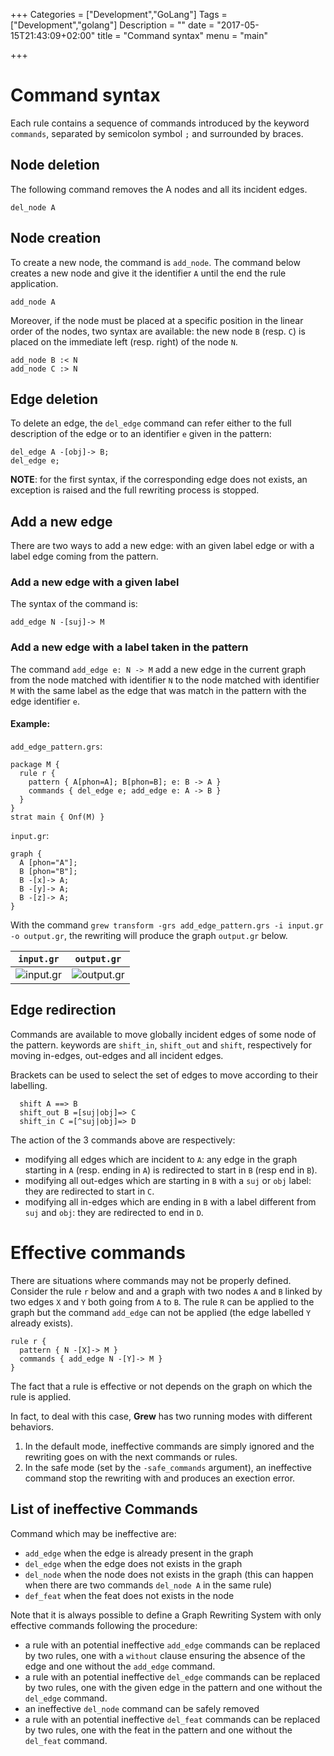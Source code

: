 +++
Categories = ["Development","GoLang"]
Tags = ["Development","golang"]
Description = ""
date = "2017-05-15T21:43:09+02:00"
title = "Command syntax"
menu = "main"

+++

# Command syntax
Each rule contains a sequence of commands introduced by the keyword `commands`, separated by semicolon symbol `;` and surrounded by braces.

## Node deletion
The following command removes the A nodes and all its incident edges.
~~~grew
del_node A
~~~

## Node creation
To create a new node, the command is `add_node`.
The command below creates a new node and give it the identifier `A` until the end the rule application.

~~~grew
add_node A
~~~

Moreover, if the node must be placed at a specific position in the linear order of the nodes,  two syntax are available: the new node `B` (resp. `C`) is placed on the immediate left (resp. right) of the node `N`.
~~~grew
add_node B :< N
add_node C :> N
~~~

## Edge deletion
To delete an edge, the `del_edge` command can refer either to the full description of the edge or to an identifier `e` given in the pattern:

~~~grew
del_edge A -[obj]-> B;
del_edge e;
~~~

**NOTE**: for the first syntax, if the corresponding edge does not exists, an exception is raised and the full rewriting process is stopped.

## Add a new edge
There are two ways to add a new edge: with an given label edge or with a label edge coming from the pattern.

### Add a new edge with a given label
The syntax of the command is:
~~~grew
add_edge N -[suj]-> M
~~~

### Add a new edge with a label taken in the pattern
The command `add_edge e: N -> M` add a new edge in the current graph from the node matched with identifier `N` to the node matched with identifier `M` with the same label as the edge that was match in the pattern with the edge identifier `e`.

#### Example:
`add_edge_pattern.grs`:
~~~grew
package M {
  rule r {
    pattern { A[phon=A]; B[phon=B]; e: B -> A }
    commands { del_edge e; add_edge e: A -> B }
  }
}
strat main { Onf(M) }
~~~

`input.gr`:
~~~grew
graph {
  A [phon="A"];
  B [phon="B"];
  B -[x]-> A;
  B -[y]-> A;
  B -[z]-> A;
}
~~~

With the command `grew transform -grs add_edge_pattern.grs -i input.gr -o output.gr`, the rewriting will produce the graph `output.gr` below.

| `input.gr` | `output.gr` |
|:---:|:---:|
| ![input.gr](/examples/add_edge_pattern/in.svg) | ![output.gr](/examples/add_edge_pattern/out.svg) |

## Edge redirection
Commands are available to move globally incident edges of some node of the pattern.
keywords are `shift_in`, `shift_out` and `shift`, respectively for moving in-edges, out-edges and all incident edges.

Brackets can be used to select the set of edges to move according to their labelling.

~~~grew
  shift A ==> B
  shift_out B =[suj|obj]=> C
  shift_in C =[^suj|obj]=> D
~~~

The action of the 3 commands above are respectively:

  * modifying all edges which are incident to `A`: any edge in the graph starting in `A` (resp. ending in `A`) is redirected to start in `B` (resp end in `B`).
  * modifying all out-edges which are starting in `B` with a `suj` or `obj` label: they are redirected to start in `C`.
  * modifying all in-edges which are ending in `B` with a label different from `suj` and `obj`: they are redirected to end in `D`.

# Effective commands
There are situations where commands may not be properly defined.
Consider the rule `r` below and and a graph with two nodes `A` and `B` linked by two edges `X` and `Y` both going from `A` to `B`.
The rule `R` can be applied to the graph but the command `add_edge` can not be applied (the edge labelled `Y` already exists).

```grew
rule r {
  pattern { N -[X]-> M }
  commands { add_edge N -[Y]-> M }
}
```

The fact that a rule is effective or not depends on the graph on which the rule is applied.


In fact, to deal with this case, **Grew** has two running modes with different behaviors.

 1. In the default mode, ineffective commands are simply ignored and the rewriting goes on with the next commands or rules.
 1. In the safe mode (set by the `-safe_commands` argument), an ineffective command stop the rewriting with and produces an exection error.

## List of ineffective Commands
Command which may be ineffective are:

 * `add_edge` when the edge is already present in the graph
 * `del_edge` when the edge does not exists in the graph
 * `del_node` when the node does not exists in the graph (this can happen when there are two commands `del_node A` in the same rule)
 * `def_feat` when the feat does not exists in the node

Note that it is always possible to define a Graph Rewriting System with only effective commands following the procedure:

 * a rule with an potential ineffective `add_edge` commands can be replaced by two rules, one with a `without` clause ensuring the absence of the edge and one without the `add_edge` command.
 * a rule with an potential ineffective `del_edge` commands can be replaced by two rules, one with the given edge in the pattern and one without the `del_edge` command.
 * an ineffective `del_node` command can be safely removed
 * a rule with an potential ineffective `del_feat` commands can be replaced by two rules, one with the feat in the pattern and one without the `del_feat` command.


